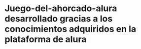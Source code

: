 # Juego-del-ahorcado-alura desarrollado gracias a los conocimientos adquiridos en la plataforma de alura
